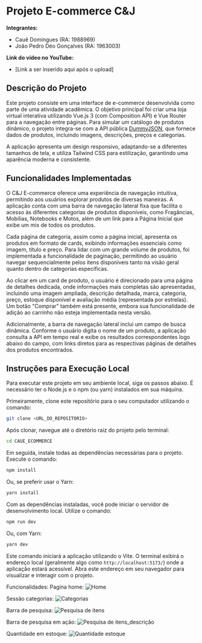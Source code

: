 # Projeto E-commerce C&J

**Integrantes:**
*   Cauê Domingues (RA: 1988969)
*   João Pedro Déo Gonçalves (RA: 1963003)

**Link do vídeo no YouTube:**
*   [Link a ser inserido aqui após o upload]

## Descrição do Projeto

Este projeto consiste em uma interface de e-commerce desenvolvida como parte de uma atividade acadêmica. O objetivo principal foi criar uma loja virtual interativa utilizando Vue.js 3 (com Composition API) e Vue Router para a navegação entre páginas. Para simular um catálogo de produtos dinâmico, o projeto integra-se com a API pública [DummyJSON](https://dummyjson.com/), que fornece dados de produtos, incluindo imagens, descrições, preços e categorias.

A aplicação apresenta um design responsivo, adaptando-se a diferentes tamanhos de tela, e utiliza Tailwind CSS para estilização, garantindo uma aparência moderna e consistente.

## Funcionalidades Implementadas

O C&J E-commerce oferece uma experiência de navegação intuitiva, permitindo aos usuários explorar produtos de diversas maneiras. A aplicação conta com uma barra de navegação lateral fixa que facilita o acesso às diferentes categorias de produtos disponíveis, como Fragâncias, Mobílias, Notebooks e Motos, além de um link para a Página Inicial que exibe um mix de todos os produtos.

Cada página de categoria, assim como a página inicial, apresenta os produtos em formato de cards, exibindo informações essenciais como imagem, título e preço. Para lidar com um grande volume de produtos, foi implementada a funcionalidade de paginação, permitindo ao usuário navegar sequencialmente pelos itens disponíveis tanto na visão geral quanto dentro de categorias específicas.

Ao clicar em um card de produto, o usuário é direcionado para uma página de detalhes dedicada, onde informações mais completas são apresentadas, incluindo uma imagem ampliada, descrição detalhada, marca, categoria, preço, estoque disponível e avaliação média (representada por estrelas). Um botão "Comprar" também está presente, embora sua funcionalidade de adição ao carrinho não esteja implementada nesta versão.

Adicionalmente, a barra de navegação lateral inclui um campo de busca dinâmica. Conforme o usuário digita o nome de um produto, a aplicação consulta a API em tempo real e exibe os resultados correspondentes logo abaixo do campo, com links diretos para as respectivas páginas de detalhes dos produtos encontrados.



## Instruções para Execução Local

Para executar este projeto em seu ambiente local, siga os passos abaixo. É necessário ter o Node.js e o npm (ou yarn) instalados em sua máquina.

Primeiramente, clone este repositório para o seu computador utilizando o comando:
```bash
git clone <URL_DO_REPOSITORIO>
```

Após clonar, navegue até o diretório raiz do projeto pelo terminal:
```bash
cd CAUE_ECOMMERCE
```

Em seguida, instale todas as dependências necessárias para o projeto. Execute o comando:
```bash
npm install
```
Ou, se preferir usar o Yarn:
```bash
yarn install
```

Com as dependências instaladas, você pode iniciar o servidor de desenvolvimento local. Utilize o comando:
```bash
npm run dev
```
Ou, com Yarn:
```bash
yarn dev
```

Este comando iniciará a aplicação utilizando o Vite. O terminal exibirá o endereço local (geralmente algo como `http://localhost:5173/`) onde a aplicação estará acessível. Abra este endereço em seu navegador para visualizar e interagir com o projeto.


Funcionalidades:
Pagina home:
![Home](https://github.com/user-attachments/assets/bfbdad6e-0f3c-4218-82ac-7610e3431f2a)

Sessão categorias:
![Categorias](https://github.com/user-attachments/assets/6761b04d-79d1-4fb8-8d51-234ac9a35749)

Barra de pesquisa:
![Pesquisa de itens](https://github.com/user-attachments/assets/f76c4e39-e108-443c-896d-38c571d8e5aa)

Barra de pesquisa em ação:
![Pesquisa de itens_descrição](https://github.com/user-attachments/assets/1ec7a077-dbc9-45c7-be86-708f3d760daa)

Quantidade em estoque:
![Quantidade estoque](https://github.com/user-attachments/assets/02d7b80c-2d4f-4fe1-a842-4723ef5e4f66)





